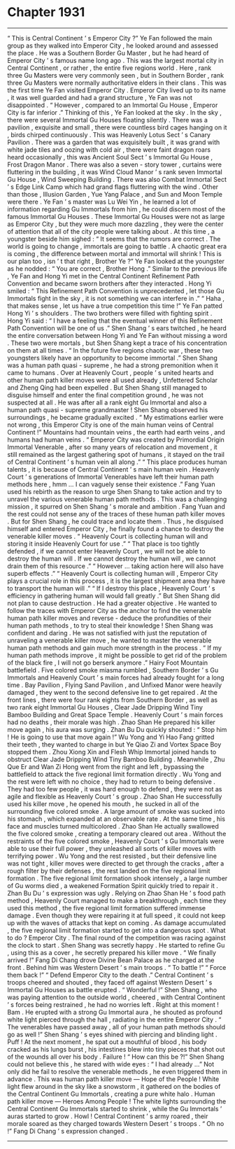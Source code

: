 
# Chapter 1931


---

“ This is Central Continent ’ s Emperor City ?” Ye Fan followed the main group as they walked into Emperor City , he looked around and assessed the place .
He was a Southern Border Gu Master , but he had heard of Emperor City ’ s famous name long ago .
This was the largest mortal city in Central Continent , or rather , the entire five regions world . Here , rank three Gu Masters were very commonly seen , but in Southern Border , rank three Gu Masters were normally authoritative elders in their clans .
This was the first time Ye Fan visited Emperor City .
Emperor City lived up to its name , it was well guarded and had a grand structure , Ye Fan was not disappointed .
“ However , compared to an Immortal Gu House , Emperor City is far inferior .” Thinking of this , Ye Fan looked at the sky .
In the sky , there were several Immortal Gu Houses floating silently .
There was a pavilion , exquisite and small , there were countless bird cages hanging on it , birds chirped continuously . This was Heavenly Lotus Sect ’ s Canary Pavilion .
There was a garden that was exquisitely built , it was grand with white jade tiles and oozing with cold air , there were faint dragon roars heard occasionally , this was Ancient Soul Sect ’ s Immortal Gu House , Frost Dragon Manor .
There was also a seven - story tower , curtains were fluttering in the building , it was Wind Cloud Manor ’ s rank seven Immortal Gu House , Wind Sweeping Building .
There was also Combat Immortal Sect ’ s Edge Link Camp which had grand flags fluttering with the wind .
Other than those , Illusion Garden , Yue Yang Palace , and Sun and Moon Temple were there .
Ye Fan ’ s master was Lu Wei Yin , he learned a lot of information regarding Gu Immortals from him , he could discern most of the famous Immortal Gu Houses .
These Immortal Gu Houses were not as large as Emperor City , but they were much more dazzling , they were the center of attention that all of the city people were talking about .
At this time , a youngster beside him sighed : “ It seems that the rumors are correct . The world is going to change , immortals are going to battle . A chaotic great era is coming , the difference between mortal and immortal will shrink ! This is our plan too , isn ’ t that right , Brother Ye ?”
Ye Fan looked at the youngster as he nodded : “ You are correct , Brother Hong .”
Similar to the previous life , Ye Fan and Hong Yi met in the Central Continent Refinement Path Convention and became sworn brothers after they interacted .
Hong Yi smiled : “ This Refinement Path Convention is unprecedented , let those Gu Immortals fight in the sky , it is not something we can interfere in .”
“ Haha , that makes sense , let us have a true competition this time !” Ye Fan patted Hong Yi ’ s shoulders .
The two brothers were filled with fighting spirit .
Hong Yi said : “ I have a feeling that the eventual winner of this Refinement Path Convention will be one of us .”
Shen Shang ’ s ears twitched , he heard the entire conversation between Hong Yi and Ye Fan without missing a word .
These two were mortals , but Shen Shang kept a trace of his concentration on them at all times .
“ In the future five regions chaotic war , these two youngsters likely have an opportunity to become immortal .” Shen Shang was a human path quasi - supreme , he had a strong premonition when it came to humans .
Over at Heavenly Court , people ’ s united hearts and other human path killer moves were all used already , Unfettered Scholar and Zheng Qing had been expelled .
But Shen Shang still managed to disguise himself and enter the final competition ground , he was not suspected at all .
He was after all a rank eight Gu Immortal and also a human path quasi - supreme grandmaster !
Shen Shang observed his surroundings , he became gradually excited .
“ My estimations earlier were not wrong , this Emperor City is one of the main human veins of Central Continent !”
Mountains had mountain veins , the earth had earth veins , and humans had human veins .
“ Emperor City was created by Primordial Origin Immortal Venerable , after so many years of relocation and movement , it still remained as the largest gathering spot of humans , it stayed on the trail of Central Continent ’ s human vein all along .”
“ This place produces human talents , it is because of Central Continent ’ s main human vein . Heavenly Court ’ s generations of Immortal Venerables have left their human path methods here , hmm … I can vaguely sense their existence .”
Fang Yuan used his rebirth as the reason to urge Shen Shang to take action and try to unravel the various venerable human path methods .
This was a challenging mission , it spurred on Shen Shang ’ s morale and ambition .
Fang Yuan and the rest could not sense any of the traces of these human path killer moves . But for Shen Shang , he could trace and locate them .
Thus , he disguised himself and entered Emperor City , he finally found a chance to destroy the venerable killer moves .
“ Heavenly Court is collecting human will and storing it inside Heavenly Court for use .”
“ That place is too tightly defended , if we cannot enter Heavenly Court , we will not be able to destroy the human will . If we cannot destroy the human will , we cannot drain them of this resource .”
“ However … taking action here will also have superb effects .”
“ Heavenly Court is collecting human will , Emperor City plays a crucial role in this process , it is the largest shipment area they have to transport the human will .”
“ If I destroy this place , Heavenly Court ’ s efficiency in gathering human will would fall greatly .”
But Shen Shang did not plan to cause destruction .
He had a greater objective .
He wanted to follow the traces with Emperor City as the anchor to find the venerable human path killer moves and reverse - deduce the profundities of their human path methods , to try to steal their knowledge !
Shen Shang was confident and daring .
He was not satisfied with just the reputation of unraveling a venerable killer move , he wanted to master the venerable human path methods and gain much more strength in the process .
“ If my human path methods improve , it might be possible to get rid of the problem of the black fire , I will not go berserk anymore .”
Hairy Foot Mountain battlefield .
Five colored smoke miasma rumbled , Southern Border ’ s Gu Immortals and Heavenly Court ’ s main forces had already fought for a long time .
Bay Pavilion , Flying Sand Pavilion , and Unfixed Manor were heavily damaged , they went to the second defensive line to get repaired .
At the front lines , there were four rank eights from Southern Border , as well as two rank eight Immortal Gu Houses , Clear Jade Dripping Wind Tiny Bamboo Building and Great Space Temple .
Heavenly Court ’ s main forces had no deaths , their morale was high .
Zhao Shan He prepared his killer move again , his aura was surging .
Zhan Bu Du quickly shouted : “ Stop him ! He is going to use that move again !”
Wu Yong and Yi Hao Fang gritted their teeth , they wanted to charge in but Ye Qiao Zi and Vortex Space Boy stopped them .
Zhou Xiong Xin and Flesh Whip Immortal joined hands to obstruct Clear Jade Dripping Wind Tiny Bamboo Building .
Meanwhile , Zhu Que Er and Wan Zi Hong went from the right and left , bypassing the battlefield to attack the five regional limit formation directly .
Wu Yong and the rest were left with no choice , they had to return to being defensive .
They had too few people , it was hard enough to defend , they were not as agile and flexible as Heavenly Court ’ s group .
Zhao Shan He successfully used his killer move , he opened his mouth , he sucked in all of the surrounding five colored smoke .
A large amount of smoke was sucked into his stomach , which expanded at an observable rate . At the same time , his face and muscles turned multicolored .
Zhao Shan He actually swallowed the five colored smoke , creating a temporary cleared out area .
Without the restraints of the five colored smoke , Heavenly Court ’ s Gu Immortals were able to use their full power , they unleashed all sorts of killer moves with terrifying power .
Wu Yong and the rest resisted , but their defensive line was not tight , killer moves were directed to get through the cracks , after a rough filter by their defenses , the rest landed on the five regional limit formation .
The five regional limit formation shook intensely , a large number of Gu worms died , a weakened Formation Spirit quickly tried to repair it .
Zhan Bu Du ’ s expression was ugly .
Relying on Zhao Shan He ’ s food path method , Heavenly Court managed to make a breakthrough , each time they used this method , the five regional limit formation suffered immense damage .
Even though they were repairing it at full speed , it could not keep up with the waves of attacks that kept on coming .
As damage accumulated , the five regional limit formation started to get into a dangerous spot .
What to do ?
Emperor City .
The final round of the competition was racing against the clock to start .
Shen Shang was secretly happy .
He started to refine Gu , using this as a cover , he secretly prepared his killer move .
“ We finally arrived !” Fang Di Chang drove Divine Bean Palace as he charged at the front .
Behind him was Western Desert ’ s main troops .
“ To battle !”
“ Force them back !”
“ Defend Emperor City to the death .”
Central Continent ’ s troops cheered and shouted , they faced off against Western Desert ’ s Immortal Gu Houses as battle erupted .
“ Wonderful !” Shen Shang , who was paying attention to the outside world , cheered , with Central Continent ’ s forces being restrained , he had no worries left .
Right at this moment !
Bam .
He erupted with a strong Gu Immortal aura , he shouted as profound white light pierced through the hall , radiating in the entire Emperor City .
“ The venerables have passed away , all of your human path methods should go as well !” Shen Shang ’ s eyes shined with piercing and blinding light .
Puff !
At the next moment , he spat out a mouthful of blood , his body cracked as his lungs burst , his intestines blew into tiny pieces that shot out of the wounds all over his body .
Failure !
“ How can this be ?!” Shen Shang could not believe this , he stared with wide eyes : “ I had already …”
Not only did he fail to resolve the venerable methods , he even triggered them in advance .
This was human path killer move — Hope of the People !
White light flew around in the sky like a snowstorm , it gathered on the bodies of the Central Continent Gu Immortals , creating a pure white halo .
Human path killer move — Heroes Among People !
The white lights surrounding the Central Continent Gu Immortals started to shrink , while the Gu Immortals ’ auras started to grow .
Howl !
Central Continent ’ s army roared , their morale soared as they charged towards Western Desert ’ s troops .
“ Oh no !” Fang Di Chang ’ s expression changed .

---


